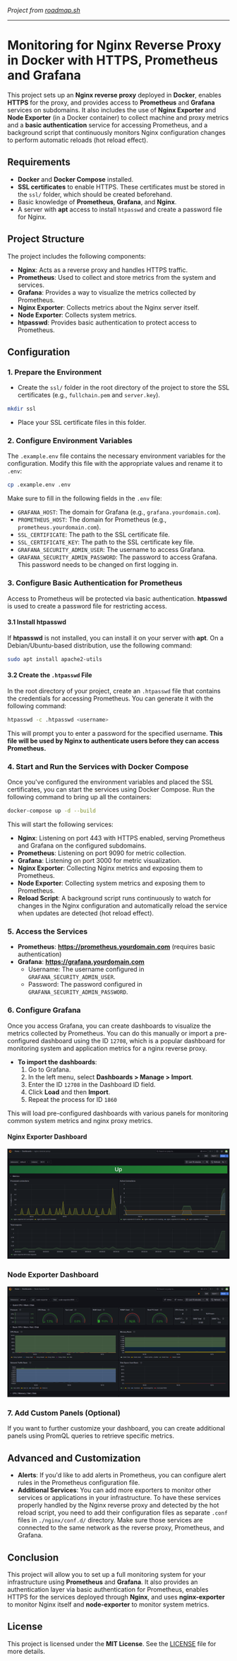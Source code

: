 *Project from [roadmap.sh](https://roadmap.sh/projects/monitoring)*

---

# Monitoring for Nginx Reverse Proxy in Docker with HTTPS, Prometheus and Grafana

This project sets up an **Nginx reverse proxy** deployed in **Docker**, enables **HTTPS** for the proxy, and provides access to **Prometheus** and **Grafana** services on subdomains. It also includes the use of **Nginx Exporter** and **Node Exporter** (in a Docker container) to collect machine and proxy metrics and a **basic authentication** service for accessing Prometheus, and a background script that continuously monitors Nginx configuration changes to perform automatic reloads (hot reload effect).

## Requirements

- **Docker** and **Docker Compose** installed.
- **SSL certificates** to enable HTTPS. These certificates must be stored in the `ssl/` folder, which should be created beforehand.
- Basic knowledge of **Prometheus**, **Grafana**, and **Nginx**.
- A server with **apt** access to install `htpasswd` and create a password file for Nginx.

## Project Structure

The project includes the following components:

- **Nginx**: Acts as a reverse proxy and handles HTTPS traffic.
- **Prometheus**: Used to collect and store metrics from the system and services.
- **Grafana**: Provides a way to visualize the metrics collected by Prometheus.
- **Nginx Exporter**: Collects metrics about the Nginx server itself.
- **Node Exporter**: Collects system metrics.
- **htpasswd**: Provides basic authentication to protect access to Prometheus.

## Configuration

### 1. **Prepare the Environment**

- Create the `ssl/` folder in the root directory of the project to store the SSL certificates (e.g., `fullchain.pem` and `server.key`).

```bash
mkdir ssl
```

- Place your SSL certificate files in this folder.

### 2. **Configure Environment Variables**

The `.example.env` file contains the necessary environment variables for the configuration. Modify this file with the appropriate values and rename it to `.env`:

```bash
cp .example.env .env
```

Make sure to fill in the following fields in the `.env` file:

- `GRAFANA_HOST`: The domain for Grafana (e.g., `grafana.yourdomain.com`).
- `PROMETHEUS_HOST`: The domain for Prometheus (e.g., `prometheus.yourdomain.com`).
- `SSL_CERTIFICATE`: The path to the SSL certificate file.
- `SSL_CERTIFICATE_KEY`: The path to the SSL certificate key file.
- `GRAFANA_SECURITY_ADMIN_USER`: The username to access Grafana.
- `GRAFANA_SECURITY_ADMIN_PASSWORD`: The password to access Grafana. This password needs to be changed on first logging in.

### 3. **Configure Basic Authentication for Prometheus**

Access to Prometheus will be protected via basic authentication. **htpasswd** is used to create a password file for restricting access.

#### 3.1 **Install htpasswd**

If **htpasswd** is not installed, you can install it on your server with **apt**. On a Debian/Ubuntu-based distribution, use the following command:

```bash
sudo apt install apache2-utils
```

#### 3.2 **Create the `.htpasswd` File**

In the root directory of your project, create an `.htpasswd` file that contains the credentials for accessing Prometheus. You can generate it with the following command:

```bash
htpasswd -c .htpasswd <username>
```

This will prompt you to enter a password for the specified username. **This file will be used by Nginx to authenticate users before they can access Prometheus.**

### 4. **Start and Run the Services with Docker Compose**

Once you've configured the environment variables and placed the SSL certificates, you can start the services using Docker Compose. Run the following command to bring up all the containers:

```bash
docker-compose up -d --build
```

This will start the following services:

- **Nginx**: Listening on port 443 with HTTPS enabled, serving Prometheus and Grafana on the configured subdomains.
- **Prometheus**: Listening on port 9090 for metric collection.
- **Grafana**: Listening on port 3000 for metric visualization.
- **Nginx Exporter**: Collecting Nginx metrics and exposing them to Prometheus.
- **Node Exporter**: Collecting system metrics and exposing them to Prometheus.
- **Reload Script**:  A background script runs continuously to watch for changes in the Nginx configuration and automatically reload the service when updates are detected (hot reload effect).

### 5. **Access the Services**

- **Prometheus**: **https://prometheus.yourdomain.com** (requires basic authentication)
- **Grafana**: **https://grafana.yourdomain.com**
  - Username: The username configured in `GRAFANA_SECURITY_ADMIN_USER`.
  - Password: The password configured in `GRAFANA_SECURITY_ADMIN_PASSWORD`.

### 6. **Configure Grafana**

Once you access Grafana, you can create dashboards to visualize the metrics collected by Prometheus. You can do this manually or import a pre-configured dashboard using the ID `12708`, which is a popular dashboard for monitoring system and application metrics for a nginx reverse proxy.

- **To import the dashboards**:
  1. Go to Grafana.
  2. In the left menu, select **Dashboards > Manage > Import**.
  3. Enter the ID `12708` in the Dashboard ID field.
  4. Click **Load** and then **Import**.
  5. Repeat the process for ID `1860`

This will load pre-configured dashboards with various panels for monitoring common system metrics and nginx proxy metrics.

#### Nginx Exporter Dashboard
![nginx-exporter-dashboard](example.png)

### Node Exporter Dashboard
![node-exporter-dashboard](example2.png)

### 7. **Add Custom Panels (Optional)**

If you want to further customize your dashboard, you can create additional panels using PromQL queries to retrieve specific metrics.

## Advanced and Customization

- **Alerts**: If you'd like to add alerts in Prometheus, you can configure alert rules in the Prometheus configuration file.
- **Additional Services**: You can add more exporters to monitor other services or applications in your infrastructure. To have these services properly handled by the Nginx reverse proxy and detected by the hot reload script, you need to add their configuration files as separate `.conf` files in `./nginx/conf.d/` directory. Make sure those services are connected to the same network as the reverse proxy, Prometheus, and Grafana. 
## Conclusion

This project will allow you to set up a full monitoring system for your infrastructure using **Prometheus** and **Grafana**. It also provides an authentication layer via basic authentication for Prometheus, enables HTTPS for the services deployed through **Nginx**, and uses **nginx-exporter** to monitor Nginx itself and **node-exporter** to monitor system metrics.

## License

This project is licensed under the **MIT License**. See the [LICENSE](LICENSE) file for more details.
